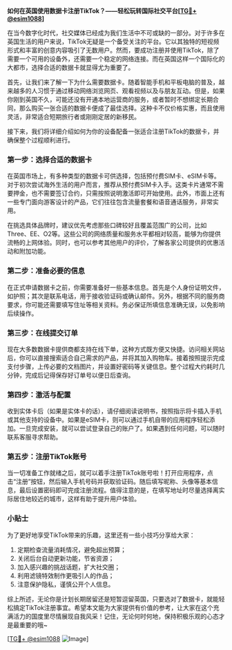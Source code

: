 **如何在英国使用数据卡注册TikTok？——轻松玩转国际社交平台[[TG💪+ @esim1088](https://t.me/s/esim1088)]**

在当今数字化时代，社交媒体已经成为我们生活中不可或缺的一部分。对于许多在英国生活的用户来说，TikTok无疑是一个备受关注的平台。它以其独特的短视频形式和丰富的创意内容吸引了无数用户。然而，要成功注册并使用TikTok，除了需要一个可用的设备外，还需要一个稳定的网络连接。而在英国这样一个国际化的大都市，选择合适的数据卡就显得尤为重要了。

首先，让我们来了解一下为什么需要数据卡。随着智能手机和平板电脑的普及，越来越多的人习惯于通过移动网络浏览网页、观看视频以及与朋友互动。但是，如果你刚到英国不久，可能还没有开通本地运营商的服务，或者暂时不想绑定长期合同，那么购买一张合适的数据卡便成了最佳选择。这种卡不仅价格实惠，而且使用灵活，非常适合短期旅行者或刚刚定居的新移民。

接下来，我们将详细介绍如何为你的设备配备一张适合注册TikTok的数据卡，并确保整个过程顺利进行。

### 第一步：选择合适的数据卡

在英国市场上，有多种类型的数据卡可供选择，包括预付费SIM卡、eSIM卡等。对于初次尝试海外生活的用户而言，推荐从预付费SIM卡入手。这类卡片通常不需要押金，也不需要签订合约，只需按照说明激活即可开始使用。此外，市面上还有一些专门面向游客设计的产品，它们往往包含流量套餐和语音通话服务，非常实用。

在挑选具体品牌时，建议优先考虑那些口碑较好且覆盖范围广的公司，比如Three、EE、O2等。这些公司的网络质量和服务水平都相对较高，能够为你提供流畅的上网体验。同时，也可以参考其他用户的评价，了解各家公司提供的优惠活动和附加功能。

### 第二步：准备必要的信息

在正式申请数据卡之前，你需要准备好一些基本信息。首先是个人身份证明文件，如护照；其次是联系电话，用于接收验证码或确认邮件。另外，根据不同的服务商要求，你可能还需要填写住址等相关资料。务必保证所填信息准确无误，以免影响后续操作。

### 第三步：在线提交订单

现在大多数数据卡提供商都支持在线下单，这种方式既方便又快捷。访问相关网站后，你可以直接搜索适合自己需求的产品，并将其加入购物车。接着按照提示完成支付步骤，上传必要的文档图片，并设置好密码等关键信息。整个过程大约耗时几分钟，完成后记得保存好订单号以便日后查询。

### 第四步：激活与配置

收到实体卡后（如果是实体卡的话），请仔细阅读说明书，按照指示将卡插入手机或其他支持的设备中。如果是eSIM卡，则可以通过手机自带的应用程序轻松添加。一旦完成安装，就可以尝试登录自己的账户了。如果遇到任何问题，可以随时联系客服寻求帮助。

### 第五步：注册TikTok账号

当一切准备工作就绪之后，就可以着手注册TikTok账号啦！打开应用程序，点击“注册”按钮，然后输入手机号码并获取验证码。随后填写昵称、头像等基本信息，最后设置密码即可完成注册流程。值得注意的是，在填写地址时尽量选择离实际居住地较近的城市，这样有助于提升用户体验。

### 小贴士

为了更好地享受TikTok带来的乐趣，这里还有一些小技巧分享给大家：
1. 定期检查流量消耗情况，避免超出预算；
2. 关闭后台自动更新功能，节省资源；
3. 加入感兴趣的挑战话题，扩大社交圈；
4. 利用滤镜特效制作更吸引人的作品；
5. 注意保护隐私，谨慎公开个人信息。

综上所述，无论你是计划长期居留还是短暂逗留英国，只要选对了数据卡，就能轻松搞定TikTok注册事宜。希望本文能为大家提供有价值的参考，让大家在这个充满活力的国度里尽情展现自我风采！记住，无论何时何地，保持积极乐观的心态才是最重要的哦~

[[TG💪+ @esim1088](https://t.me/s/esim1088) ![Image](https://i.postimg.cc/4NQfJmqS/Snipaste-2025-05-13-00-14-12.png)]